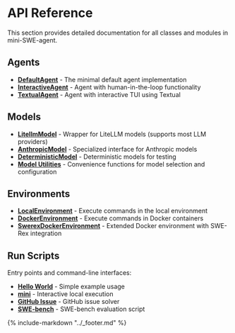 # API Reference

This section provides detailed documentation for all classes and modules in mini-SWE-agent.

## Agents

- **[DefaultAgent](agents/default.md)** - The minimal default agent implementation
- **[InteractiveAgent](agents/interactive.md)** - Agent with human-in-the-loop functionality
- **[TextualAgent](agents/textual.md)** - Agent with interactive TUI using Textual

## Models

- **[LitellmModel](models/litellm.md)** - Wrapper for LiteLLM models (supports most LLM providers)
- **[AnthropicModel](models/anthropic.md)** - Specialized interface for Anthropic models
- **[DeterministicModel](models/test_models.md)** - Deterministic models for testing
- **[Model Utilities](models/utils.md)** - Convenience functions for model selection and configuration

## Environments

- **[LocalEnvironment](environments/local.md)** - Execute commands in the local environment
- **[DockerEnvironment](environments/docker.md)** - Execute commands in Docker containers
- **[SwerexDockerEnvironment](environments/swerex_docker.md)** - Extended Docker environment with SWE-Rex integration

## Run Scripts

Entry points and command-line interfaces:

- **[Hello World](run/hello_world.md)** - Simple example usage
- **[mini](run/mini.md)** - Interactive local execution
- **[GitHub Issue](run/github_issue.md)** - GitHub issue solver
- **[SWE-bench](run/swebench.md)** - SWE-bench evaluation script

{% include-markdown "../_footer.md" %}